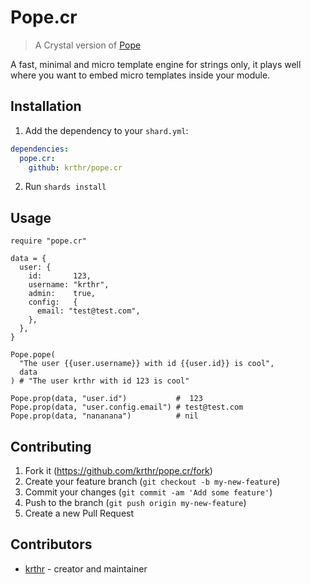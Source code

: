 # Pope.cr

> A Crystal version of [Pope](https://github.com/poppinss/pope)

A fast, minimal and micro template engine for strings only, it plays well where you want to embed micro templates inside your module.

## Installation

1. Add the dependency to your `shard.yml`:

```yaml
dependencies:
  pope.cr:
    github: krthr/pope.cr
```

2. Run `shards install`

## Usage

```crystal
require "pope.cr"

data = {
  user: {
    id:       123,
    username: "krthr",
    admin:    true,
    config:   {
      email: "test@test.com",
    },
  },
}

Pope.pope(
  "The user {{user.username}} with id {{user.id}} is cool",
  data
) # "The user krthr with id 123 is cool"

Pope.prop(data, "user.id")           #  123
Pope.prop(data, "user.config.email") # test@test.com
Pope.prop(data, "nananana")          # nil
```

## Contributing

1. Fork it (<https://github.com/krthr/pope.cr/fork>)
2. Create your feature branch (`git checkout -b my-new-feature`)
3. Commit your changes (`git commit -am 'Add some feature'`)
4. Push to the branch (`git push origin my-new-feature`)
5. Create a new Pull Request

## Contributors

- [krthr](https://github.com/krthr) - creator and maintainer
